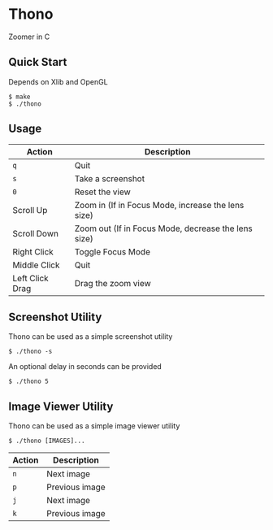 # Thono
Zoomer in C

## Quick Start
Depends on Xlib and OpenGL

```console
$ make
$ ./thono
```

## Usage
| Action          | Description                                         |
| --------------- | --------------------------------------------------- |
| `q`             | Quit                                                |
| `s`             | Take a screenshot                                   |
| `0`             | Reset the view                                      |
| Scroll Up       | Zoom in (If in Focus Mode, increase the lens size)  |
| Scroll Down     | Zoom out (If in Focus Mode, decrease the lens size) |
| Right Click     | Toggle Focus Mode                                   |
| Middle Click    | Quit                                                |
| Left Click Drag | Drag the zoom view                                  |

## Screenshot Utility
Thono can be used as a simple screenshot utility

```console
$ ./thono -s
```

An optional delay in seconds can be provided

```console
$ ./thono 5
```

## Image Viewer Utility
Thono can be used as a simple image viewer utility

```console
$ ./thono [IMAGES]...
```

| Action          | Description                                         |
| --------------- | --------------------------------------------------- |
| `n`             | Next image                                          |
| `p`             | Previous image                                      |
| `j`             | Next image                                          |
| `k`             | Previous image                                      |
